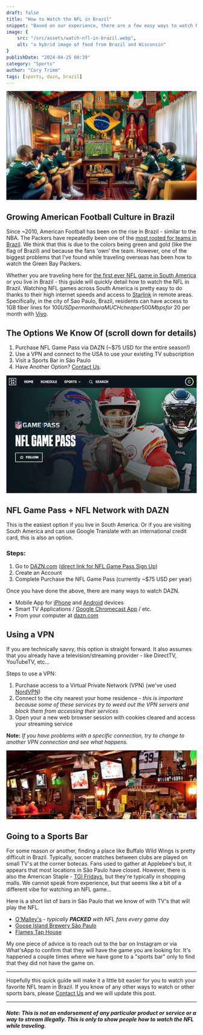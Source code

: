 ```yaml
---
draft: false
title: "How to Watch the NFL in Brazil"
snippet: "Based on our experience, there are a few easy ways to watch NFL games while visiting Brazil."
image: {
    src: "/src/assets/watch-nfl-in-brazil.webp",
    alt: "a hybrid image of food from Brazil and Wisconsin"
}
publishDate: "2024-04-25 08:39"
category: "Sports"
author: "Cory Trimm"
tags: [sports, dazn, brazil]
---
```


![Photo of an AI generated set of fans watching the NFL inside of a very Brazilian house](/src/assets/watch-nfl-in-brazil.webp)

## Growing American Football Culture in Brazil
Since ~2010, American Football has been on the rise in Brazil - similar to the NBA. The Packers have repeatedly been one of the [most rooted for teams in Brazil](https://www.reddit.com/media?url=https%3A%2F%2Fi.redd.it%2F2x3s4o1xme7b1.jpg). We think that this is due to the colors being green and gold (like the flag of Brazil) and because the fans 'own' the team. However, one of the biggest problems that I've found while traveling overseas has been how to watch the Green Bay Packers. 

Whether you are traveling here for [the first ever NFL game in South America](https://www.nfl.com/news/brazil-to-host-first-ever-nfl-regular-season-game-in-south-america-in-2024) or you live in Brazil - this guide will quickly detail how to watch the NFL in Brazil. Watching NFL games across South America is pretty easy to do thanks to their high internet speeds and access to [Starlink](https://www.starlink.com/) in remote areas. Specifically, in the city of Sao Paulo, Brazil, residents can have access to 1GB fiber lines for $100 USD per month or a MUCH cheaper 500 Mbps for ~$20 per month with [Vivo](https://internet.vivo.com.br/ofertas/fibra/).

## The Options We Know Of (scroll down for details)
1. Purchase NFL Game Pass via DAZN (~$75 USD for the entire season!)
2. Use a VPN and connect to the USA to use your existing TV subscription
3. Visit a Sports Bar in São Paulo
4. Have Another Option? [Contact Us](/contact/).

<!-- ![image courtesy of NFL Brasil detailing the percentage of the population that like each NFL Team](../src/assets/nfl-brasil-team-fans.png)
_Image courtesy of [NFL Brasil](https://instagram.com/nflbrasil) (source: [Reddit](https://www.reddit.com/r/GreenBayPackers/comments/14fdmhw/the_packers_are_the_most_popular_nfl_team_in/))_ -->

![NFL Gamepass on DAZN screenshot](/src/assets/nfl-game-pass-screenshot.png)

## NFL Game Pass + NFL Network with DAZN

This is the easiest option if you live in South America. Or if you are visiting South America and can use Google Translate with an international credit card, this is also an option.

### Steps:
1. Go to [DAZN.com](https://dazn.com) ([direct link for NFL Game Pass Sign Up](https://www.dazn.com/en-BR/account/content/NFL/signup))
1. Create an Account
1. Complete Purchase the NFL Game Pass (currently ~$75 USD per year)

Once you have done the above, there are many ways to watch DAZN.
- Mobile App for [iPhone](https://apps.apple.com/gb/app/dazn-stream-live-sports/id1129523589) and [Android](https://play.google.com/store/apps/details?id=com.dazn&hl=en_US&gl=US) devices
- Smart TV Applications / [Google Chromecast App](https://www.dazn.com/en-CA/help/articles/how-to-watch-dazn-on-chromecast-ca) / etc.
- From your computer at [dazn.com](https://dazn.com)

## Using a VPN

If you are technically savvy, this option is straight forward. It also assumes that you already have a television/streaming provider - like DirectTV, YouTubeTV, etc...

Steps to use a VPN:
1. Purchase access to a Virtual Private Network (VPN) (we've used [NordVPN](https://nordvpn.com/))
1. Connect to the city nearest your home residence - _this is important because some of these services try to weed out the VPN servers and block them from accessing their services_ 
1. Open your a new web browser session with cookies cleared and access your streaming service

__Note:__ _If you have problems with a specific connection, try to change to another VPN connection and see what happens._

![the interior of o'malley's irish pub](/src/assets/omalleys-interior.png)

## Going to a Sports Bar
For some reason or another, finding a place like Buffalo Wild Wings is pretty difficult in Brazil. Typically, soccer matches between clubs are played on small TV's at the corner botecas. Fans used to gather at Applebee's but, it appears that most locations in São Paulo have closed. However, there is also the American Staple - [TGI Fridays](https://www.google.com/maps/search/TGI+Fridays/@-23.6011142,-46.6829626,14z/data=!3m1!4b1?entry=ttu), but they're typically in shopping malls. We cannot speak from experience, but that seems like a bit of a different vibe for watching an NFL game...

Here is a short list of bars in São Paulo that we know of with TV's that will play the NFL.

- [O'Malley's](https://www.omalleysbar.net/) - _typically __PACKED__ with NFL fans every game day_
- [Goose Island Brewery São Paulo](https://www.instagram.com/gooseislandsp/)
- [Flames Tap House](https://www.instagram.com/flamestaphouse/)

My one piece of advice is to reach out to the bar on Instagram or via What'sApp to confirm that they will have the game you are looking for. It's happened a couple times where we have gone to a "sports bar" only to find that they did not have the game on.

---

Hopefully this quick guide will make it a little bit easier for you to watch your favorite NFL team in Brazil. If you know of any other ways to watch or other sports bars, please [Contact Us](/contact/) and we will update this post.

---

#### _Note: This is not an endorsement of any particular product or service or a way to stream illegally. This is only to show people how to watch the NFL while traveling._
